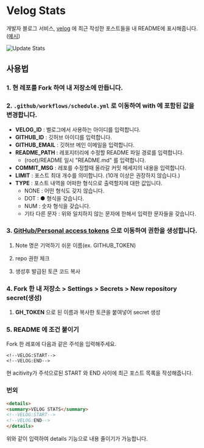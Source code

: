 # Velog Stats
개발자 블로그 서비스, [velog](https://velog.io/) 에 최근 작성한 포스트들을 내 README에 표시해줍니다. ([예시](https://github.com/kyechan99/kyechan99))

![Update Stats](https://github.com/kyechan99/velog-stats/workflows/Update%20Stats/badge.svg)

## 사용법
### 1. 현 레포를 Fork 하여 내 저장소에 만듭니다.

### 2. `.github/workflows/schedule.yml` 로 이동하여 with 에 포함된 값을 변경합니다.
- **VELOG_ID** : 벨로그에서 사용하는 아이디를 입력합니다.
- **GITHUB_ID** : 깃허브 아이디를 입력합니다.
- **GITHUB_EMAIL** : 깃허브 메인 이메일을 입력합니다.
- **README_PATH** : 레포지터리에 수정할 README 파일 경로를 입력합니다.
  - (root)/README 일시 "README.md" 를 입력합니다.
- **COMMIT_MSG** : 레포를 수정할때 올라갈 커밋 메세지의 내용을 입력합니다.
- **LIMIT** : 포스트 최대 개수를 의미합니다. (10개 이상은 권장하지 않습니다.)
- **TYPE** : 포스트 내역을 어떠한 형식으로 출력할지에 대한 값입니다.
  - NONE : 어떤 형식도 갖지 않습니다.
  - DOT : ● 형식을 갖습니다.
  - NUM : 숫자 형식을 갖습니다.
  - 기타 다른 문자 : 위와 일치하지 않는 문자에 한해서 입력한 문자들을 갖습니다.

### 3. [GitHub/Personal access tokens](https://github.com/settings/tokens) 으로 이동하여 권한을 생성합니다.

1. Note 명은 기억하기 쉬운 이름(ex. GITHUB_TOKEN)

2. repo 권한 체크

3. 생성후 발급된 토큰 코드 복사

### 4. Fork 한 내 저장소 > Settings > Secrets > New repository secret(생성)

1. **GH_TOKEN** 으로 된 이름과 복사한 토큰을 붙여넣어 secret 생성

### 5. README 에 조건 붙이기
Fork 한 레포에 다음과 같은 주석을 입력해주세요.

```
<!--VELOG:START-->
<!--VELOG:END-->
```

현 acitivity가 주석으로된 START 와 END 사이에 최근 포스트 목록을 작성해줍니다.

### 번외
```html
<details>
<summary>VELOG STATS</summary>  
<!--VELOG:START-->
<!--VELOG:END-->
</details>
```
위와 같이 입력하여 details 기능으로 내용 줄이기가 가능합니다.
